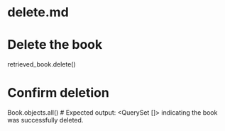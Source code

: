 # delete.md

# Delete the book
retrieved_book.delete()

# Confirm deletion
Book.objects.all()  # Expected output: <QuerySet []> indicating the book was successfully deleted.
